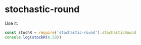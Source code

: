 # stochastic-round

Use it: 
```js
const stochR = require('stochastic-round').stochasticRound
console.log(stockR(6.53))
```
